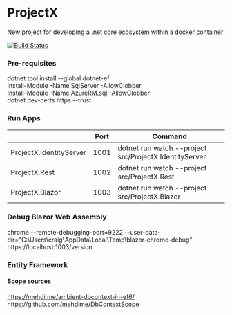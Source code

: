 
# ProjectX
New project for developing a .net core ecosystem within a docker container

[![Build Status](https://dev.azure.com/CraigHanson/ProjectX/_apis/build/status/craigahanson.ProjectX?branchName=master)](https://dev.azure.com/CraigHanson/ProjectX/_build/latest?definitionId=1&branchName=master)

### Pre-requisites
dotnet tool install --global dotnet-ef  
Install-Module -Name SqlServer -AllowClobber  
Install-Module -Name AzureRM.sql -AllowClobber  
dotnet dev-certs https --trust  

### Run Apps
||Port|Command|
|-|-|-|
|ProjectX.IdentityServer|1001|dotnet run watch --project src/ProjectX.IdentityServer|
|ProjectX.Rest|1002|dotnet run watch --project src/ProjectX.Rest|
|ProjectX.Blazor|1003|dotnet run watch --project src/ProjectX.Blazor|

### Debug Blazor Web Assembly
chrome --remote-debugging-port=9222 --user-data-dir="C:\Users\craig\AppData\Local\Temp\blazor-chrome-debug" https://localhost:1003/version

### Entity Framework 
#### Scope sources
https://mehdi.me/ambient-dbcontext-in-ef6/  
https://github.com/mehdime/DbContextScope
